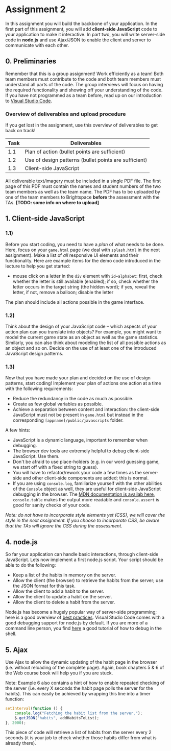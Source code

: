 # Assignment 2

In this assignment you will build the backbone of your application. In the first part of this assignment, you will add **client-­side JavaScript** code to your application to make it interactive. In part two, you will write server-side code in **node.js** and use Ajax/JSON to enable the client and server to communicate with each other.

## 0. Preliminaries

Remember that this is a group assignment! Work efficiently as a team! Both team members must contribute to the code and both team members must understand all parts of the code. The group interviews will focus on having the required functionality and showing off your understanding of the code. If you have not programmed as a team before, read up on our introduction to [Visual Studio Code](How-to-use-VSC.md).

### Overview of deliverables and upload procedure

If you get lost in the assignment, use this overview of deliverables to get back on track!

| **Task** | **Deliverables**                               |
|------|----------------------------------------------------|
| 1.1  | Plan of action (bullet points are sufficient)      |
| 1.2  | Use of design patterns (bullet points are sufficient)      |
| 1.3  | Client-side JavaScript      |

All deliverable text/imagery must be included in a single PDF file. The first page of this PDF must contain the names and student numbers of the two team members as well as the team name. The PDF has to be uploaded by one of the team members to Brightspace **before** the assessment with the TAs. **[TODO: some info on where to upload]**

## 1. Client-side JavaScript

### 1.1)

Before you start coding, you need to have a *plan* of what needs to be done. Here, focus on your `game.html` page (we deal with `splash.html` in the next assignment). Make a list of *all* responsive UI elements and their functionality. Here are example items for the demo code introduced in the lecture to help you get started:

- mouse click on a letter in the `div` element with `id=alphabet`: first, check whether the letter is still available (enabled); if so, check whether the letter occurs in the target string (the hidden word); if yes, reveal the letter, if not, remove a balloon; disable the letter

The plan should include all actions possible in the game interface.

### 1.2)

Think about the design of your JavaScript code – which aspects of your action plan can you translate into objects? For example, you might want to model the current game state as an object as well as the game statistics. Similarly, you can also think about modeling the list of all possible actions as an object and so on. Decide on the use of at least one of the introduced JavaScript design patterns.

### 1.3)

Now that you have made your plan and decided on the use of design patterns, start coding! Implement your plan of actions one action at a time with the following requirements:

- Reduce the redundancy in the code as much as possible.
- Create as few global variables as possible.
- Achieve a separation between content and interaction: the client-side JavaScript must not be present in `game.html` but instead in the corresponding `[appname]/public/javascripts` folder.

A few hints:

- JavaScript is a dynamic language, important to remember when debugging.
- The browser dev tools are extremely helpful to debug client-side JavaScript. Use them.
- Don't be afraid to use place-holders (e.g. in our word guessing game, we start off with a fixed string to guess).
- You will have to refactor/rework your code a few times as the server-side and other client-side components are added; this is normal.
- If you are using `console.log`, familiarize yourself with the other abilities of the `Console` object as well, they are useful for client-side JavaScript debugging in the browser. The [MDN documentation is availab here](https://developer.mozilla.org/en-US/docs/Web/API/Console), `console.table` makes the output more readable and `console.assert` is good for sanity checks of your code.

*Note: do not have to incorporate style elements yet (CSS), we will cover the style in the next assignment. If you choose to incorporate CSS, be aware that the TAs will ignore the CSS during the assessment.*

## 4. node.js

So far your application can handle basic interactions, through client-side JavaScript. Lets now
implement a first node.js script. Your script should be able to do the following:

- Keep a list of the habits in memory on the server.
- Allow the client (the browser) to retrieve the habits from the server; use the JSON format for this task.
- Allow the client to add a habit to the server.
- Allow the client to update a habit on the server.
- Allow the client to delete a habit from the server.

Node.js has become a hugely popular way of server-side programming; here is a good overview of [best practices](https://github.com/i0natan/nodebestpractices). Visual Studio Code comes with a good debugging support for node.js by default. If you are more of a command line person, you find [here](https://www.clarkio.com/2017/04/25/debugging-in-nodejs/) a good tutorial of how to debug in the shell.

## 5. Ajax

Use Ajax to allow the dynamic updating of the habit page in the browser (i.e. without reloading of the complete page). Again, book chapters 5 & 6 of the Web course book will help you if you are stuck.

Note: Example 6 also contains a hint of how to enable repeated checking of the server (i.e. every X seconds the habit page polls the server for the habits). This can easily be achieved by wrapping this line into a timer function:

```javascript
setInterval(function () {
    console.log("Fetching the habit list from the server.");
    $.getJSON("habits", addHabitsToList);
}, 2000);
```

This piece of code will retrieve a list of habits from the server every 2 seconds (it is your job to check whether those habits differ from what is already there).
